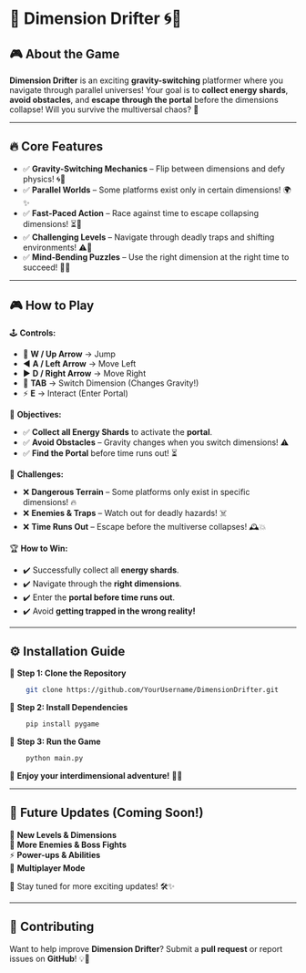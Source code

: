 # 🌌 Dimension Drifter  🌀🚀

## 🎮 About the Game
**Dimension Drifter** is an exciting **gravity-switching** platformer where you navigate through parallel universes! Your goal is to **collect energy shards**, **avoid obstacles**, and **escape through the portal** before the dimensions collapse! Will you survive the multiversal chaos? 🌠

---

## 🔥 Core Features

- ✅ **Gravity-Switching Mechanics** – Flip between dimensions and defy physics! 🌀🔄  
- ✅ **Parallel Worlds** – Some platforms exist only in certain dimensions! 🌍✨  
- ✅ **Fast-Paced Action** – Race against time to escape collapsing dimensions! ⏳💨  
- ✅ **Challenging Levels** – Navigate through deadly traps and shifting environments! ⚠️🚧  
- ✅ **Mind-Bending Puzzles** – Use the right dimension at the right time to succeed! 🧠💡  

---

## 🎮 How to Play

🕹️ **Controls:**
- 🔼 **W / Up Arrow** → Jump  
- ◀️ **A / Left Arrow** → Move Left  
- ▶️ **D / Right Arrow** → Move Right  
- 🔄 **TAB** → Switch Dimension (Changes Gravity!)  
- ⚡ **E** → Interact (Enter Portal)  

🎯 **Objectives:**
- ✅ **Collect all Energy Shards** to activate the **portal**.  
- ✅ **Avoid Obstacles** – Gravity changes when you switch dimensions! ⚠️  
- ✅ **Find the Portal** before time runs out! ⏳  

🚨 **Challenges:**
- ❌ **Dangerous Terrain** – Some platforms only exist in specific dimensions! 🔥  
- ❌ **Enemies & Traps** – Watch out for deadly hazards! ☠️  
- ❌ **Time Runs Out** – Escape before the multiverse collapses! 🕰️💥  

🏆 **How to Win:**
- ✔️ Successfully collect all **energy shards**.  
- ✔️ Navigate through the **right dimensions**.  
- ✔️ Enter the **portal before time runs out**.  
- ✔️ Avoid **getting trapped in the wrong reality!**  

---

## ⚙️ Installation Guide

🔽 **Step 1: Clone the Repository**
```bash
    git clone https://github.com/YourUsername/DimensionDrifter.git
```

🔽 **Step 2: Install Dependencies**
```bash
    pip install pygame
```

🔽 **Step 3: Run the Game**
```bash
    python main.py
```

🎉 **Enjoy your interdimensional adventure!** 🚀🌠

---

## 📌 Future Updates (Coming Soon!)
🚀 **New Levels & Dimensions**  
👾 **More Enemies & Boss Fights**  
⚡ **Power-ups & Abilities**  
🌟 **Multiplayer Mode**  

🤩 Stay tuned for more exciting updates! 🛠️✨

---

## 🤝 Contributing
Want to help improve **Dimension Drifter**? Submit a **pull request** or report issues on **GitHub**! 💡🔧  

